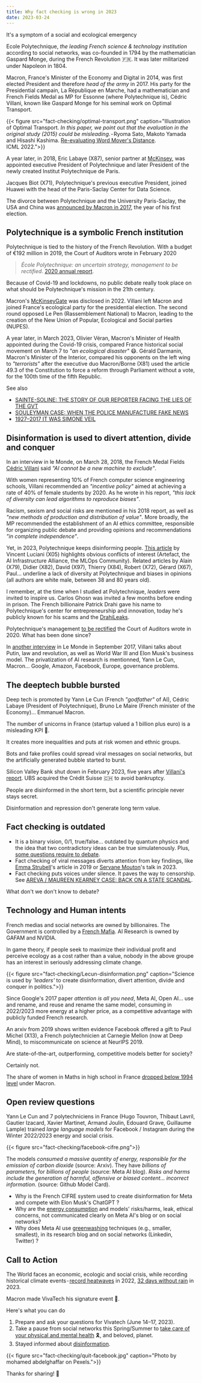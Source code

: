 ```yaml
---
title: Why fact checking is wrong in 2023
date: 2023-03-24
---
```


It's a symptom of a social and ecological emergency

<!--more-->

Ecole Polytechnique, <i>the leading French science & technology institution</i> according to social networks, was co-founded in 1794 by the mathematician Gaspard Monge, during the French Revolution 🇫🇷. It was later militarized under Napoleon in 1804.

Macron, France's Minister of the Economy and Digital in 2014, was first elected President and therefore <i>head of the army</i> in 2017. His party for the Presidential campain, La République en Marche, had a mathematician and French Fields Medal as MP for Essonne (where Polytechnique is), Cédric Villani, known like Gaspard Monge for his seminal work on Optimal Transport.

{{< figure src="fact-checking/optimal-transport.png" caption="Illustration of Optimal Transport. <i>In this paper, we point out that the evaluation in the original study (2015) could be misleading</i>. - Ryoma Sato, Makoto Yamada and Hisashi Kashima. [Re-evaluating Word Mover's Distance](https://proceedings.mlr.press/v162/sato22b.html). ICML 2022.">}}

A year later, in 2018, Eric Labaye (X87), senior partner at [McKinsey](https://www.bpifrance.fr/nos-actualites/rencontres-economiques-daix-en-provence-un-regard-sur-le-monde-demain), was appointed executive President of Polytechnique and later President of the newly created Institut Polytechnique de Paris.

Jacques Biot (X71), Polytechnique's previous executive President, joined Huawei with the head of the Paris-Saclay Center for Data Science.

The divorce between Polytechnique and the University Paris-Saclay, the USA and China was [announced by Macron in 2017](https://www.lemonde.fr/campus/article/2017/10/25/emmanuel-macron-met-fin-au-projet-de-pole-universitaire-et-scientifique-unique-a-saclay_5205975_4401467.html), the year of his first election.

## Polytechnique is a symbolic French institution

Polytechnique is tied to the history of the French Revolution. With a budget of €192 million in 2019, the Court of Auditors wrote in February 2020

> <i>École Polytechnique: an uncertain strategy, management to be rectified</i>. [2020 annual report](https://www.ccomptes.fr/system/files/2020-02/20200225-12-TomeI-ecole-polytechnique.pdf).

Because of Covid-19 and lockdowns, no public debate really took place on what should be Polytechnique's mission in the 21th century.

Macron's [McKinseyGate](https://www.youtube.com/watch?v=4ciN_0BNOzQ&ab_channel=BLAST%2CLesouffledel%27info) was disclosed in 2022. Villani left Macron and joined France's ecological party for the presidential election. The second round opposed Le Pen (Rassemblement National) to Macron, leading to the creation of the New Union of Popular, Ecological and Social parties (NUPES).

A year later, in March 2023, Olivier Véran, Macron's Minister of Health appointed during the Covid-19 crisis, compared France historical social movement on March 7 to <i>"an ecological disaster"</i> 😷. Gérald Darmanin, Macron's Minister of the Interior, compared his opponents on the left wing to <i>"terrorists"</i> after the executive duo Macron/Borne (X81) used the article 49.3 of the Constitution to force a reform through Parliament without a vote, for the 100th time of the fifth Republic.

See also
- [SAINTE-SOLINE: THE STORY OF OUR REPORTER FACING THE LIES OF THE GVT](https://www.youtube.com/watch?v=87iB6gnttAw&ab_channel=BLAST%2CLesouffledel%27info)
- [SOULEYMAN CASE: WHEN THE POLICE MANUFACTURE FAKE NEWS](https://www.blast-info.fr/emissions/2023/affaire-soulayman-quand-la-police-fabrique-des-fakenews-SwPBTKE_QwC25ceno1bdww)
- [1927–2017 IT WAS SIMONE VEIL](https://www.gouvernement.fr/1927-2017-c-etait-simone-veil)

## Disinformation is used to divert attention, divide and conquer

In an interview in le Monde, on March 28, 2018, the French Medal Fields [Cédric Villani](https://www.mtpcours.fr/en/c/desinformation/rapport-villani/) said <i>"AI cannot be a new machine to exclude"</i>.

With women representing 10% of French computer science engineering schools, Villani recommended an <i>"incentive policy"</i> aimed at achieving a rate of 40% of female students by 2020. As he wrote in his report, <i>"this lack of diversity can lead algorithms to reproduce biases"</i>.

Racism, sexism and social risks are mentioned in his 2018 report, as well as <i>"new methods of production and distribution of value"</i>. More broadly, the MP recommended the establishment of an AI ethics committee, responsible for organizing public debate and providing opinions and recommendations <i>"in complete independence"</i>. 

Yet, in 2023, Polytechnique keeps disinforming people. [This article](https://www.lajauneetlarouge.com/ia-de-confiance-enjeux-et-solutions-pour-un-traitement-ethique-des-donnees/) by Vincent Luciani (X05) highlights obvious conflicts of interest (Artefact, the AI Infrastructure Alliance, the MLOps Community). Related articles by Alain (X79), Didier (X82), David (X97), Thierry (X84), Robert (X72), Gérard (X67), Paul... underline a lack of diversity at Polytechnique and biases in opinions (all authors are white male, between 38 and 80 years old). 

I remember, at the time when I studied at Polytechnique, <i>leaders</i> were invited to inspire us. Carlos Ghosn was invited a few months before ending in prison. The French billionaire Patrick Drahi gave his name to Polytechnique's center for entrepreneurship and innovation, today he's publicly known for his scams and the [DrahiLeaks](https://www.blast-info.fr/articles/2023/drahileaks-la-methode-de-patrick-drahi-pour-devenir-riche-P5NfCE1qRt6QgwnJRKpMtA).

Polytechnique's management [to be rectified](https://www.ccomptes.fr/system/files/2020-02/20200225-12-TomeI-ecole-polytechnique.pdf) the Court of Auditors wrote in 2020. What has been done since?

In [another interview](https://www.mtpcours.fr/en/c/desinformation/rapport-villani/#excerpts-from-ai-is-everyones-businesshttpswwwlemondefrpixelsarticle20170909cedric-villani-l-intelligence-artificielle-est-l-affaire-de-tout-le-monde_5183163_4408996html) in Le Monde in September 2017, Villani talks about Putin, law and revolution, as well as World War III and Elon Musk's business model. The privatization of AI research is mentionned, Yann Le Cun, Macron… Google, Amazon, Facebook, Europe, governance problems.

## The deeptech bubble bursted

Deep tech is promoted by Yann Le Cun (French <i>"godfather"</i> of AI), Cédric Labaye (President of Polytechnique), Bruno Le Maire (French minister of the Economy)… Emmanuel Macron.

The number of unicorns in France (startup valued a 1 billion plus euro) is a misleading KPI 🦄.

It creates more inequalities and puts at risk women and ethnic groups.

Bots and fake profiles could spread viral messages on social networks, but the artificially generated bubble started to burst. 

Silicon Valley Bank shut down in February 2023, five years after [Villani's report](https://www.mtpcours.fr/en/c/desinformation/rapport-villani/). UBS acquired the Crédit Suisse 🇨🇭 to avoid bankruptcy.

People are disinformed in the short term, but a scientific principle never stays secret.

Disinformation and repression don't generate long term value.

## Fact checking is outdated

- It is a binary vision, 0/1, true/false... outdated by quantum physics and the idea that two contradictory ideas can be true simulatenously. Plus, [some questions require to debate](https://www.blast-info.fr/articles/2023/sommes-nous-toujours-en-democratie-AwJ1_TmlTM-ONwHybrhuqQ). 
- Fact checking of viral messages diverts attention from key findings, like [Emma Strubell](https://www.mtpcours.fr/c/desinformation/emma-strubell/)'s article in 2019 or [Servane Mouton](https://www.youtube.com/watch?v=OUZpHO9JXbE&ab_channel=ComprendreetAgir)'s talk in 2023.
- Fact checking puts voices under silence. It paves the way to censorship. See [AREVA / MAUREEN KEARNEY CASE: BACK ON A STATE SCANDAL](https://www.youtube.com/watch?v=kRyriD9iLZY&ab_channel=BLAST%2CLesouffledel%27info).

What don't we don't know to debate?

## Technology and Human intents

French medias and social networks are owned by billionaires. The Government is controlled by a [French Mafia](https://www.youtube.com/watch?v=EveWWX3fB2M&ab_channel=BLAST%2CLesouffledel%27info). AI Research is owned by GAFAM and NVIDIA.

In game theory, if people seek to maximize their individual profit and perceive ecology as a cost rather than a value, nobody in the above groupe has an interest in seriously addressing  climate change.

{{< figure src="fact-checking/Lecun-disinformation.png" caption="Science is used by <i>'leaders'</i> to create disinformation, divert attention, divide and conquer in politics.">}}

Since Google's 2017 paper <i>attention is all you need</i>, Meta AI, Open AI… use and rename, and reuse and rename the same model, consuming in 2022/2023 more energy at a higher price, as a competitive advantage with publicly funded French research.

An arxiv from 2019 shows written evidence Facebook offered a gift to Paul Michel (X13), a French polytechnicien at Carnegie Mellon (now at Deep Mind), to miscommunicate on science at NeurIPS 2019.

Are state-of-the-art, outperforming, competitive models better for society? 

Certainly not.

The share of women in Maths in high school in France [dropped below 1994 level](https://www.letudiant.fr/lycee/infographies-comment-la-reforme-du-lycee-penalise-les-filles.html) under Macron.

## Open review questions

Yann Le Cun and 7 polytechniciens in France (Hugo Touvron, Thibaut Lavril, Gautier Izacard, Xavier Martinet, Armand Joulin, Edouard Grave, Guillaume Lample) trained <i>large language models</i> for Facebook / Instagram during the Winter 2022/2023 energy and social crisis. 

{{< figure src="fact-checking/facebook-cifre.png">}}

The models <i>consumed a massive quantity of energy, responsible for the emission of carbon dioxide</i> (source: Arxiv). They have <i>billions of parameters</i>, for <i>billions of people</i> (source: Meta AI blog). <i>Risks and harms include the generation of harmful, offensive or biased content… incorrect information</i>. (source: Github Model Card).

- Why is the French CIFRE system used to create disinformation for Meta and compete with Elon Musk's ChatGPT ?
- Why are the [energy consumption](https://www.mtpcours.fr/en/c/desinformation/emma-strubell/) and models' risks/harms, leak, ethical concerns, not communicated clearly on Meta AI's blog or on social networks?
- Why does Meta AI use [greenwashing](https://www.mtpcours.fr/en/c/desinformation/greenwashing/) techniques (e.g., smaller, smallest), in its research blog and on social networks (Linkedin, Twitter) ? 

## Call to Action

The World faces an economic, ecologic and social crisis, while recording historical climate events - [record heatwaves](https://meteofrance.com/actualites-et-dossiers/actualites/2022-annee-la-plus-chaude-en-france) in 2022, [32 days without rain](https://meteofrance.com/actualites-et-dossiers/actualites/climat/secheresse-32-jours-sans-pluie-en-france-record-battu) in 2023.

Macron made VivaTech his signature event 🦄.

Here's what you can do

1. Prepare and ask your questions for Vivatech (June 14–17, 2023).
2. Take a pause from social networks this Spring/Summer to [take care of your physical and mental health](https://www.mtpcours.fr/en/c/desinformation/pratique/) 🎗️, and beloved, planet.
3. Stayed informed about [disinformation](https://www.mtpcours.fr/en/c/desinformation/).

{{< figure src="fact-checking/quit-facebook.jpg" caption="Photo by mohamed abdelghaffar on Pexels.">}}

Thanks for sharing! 🌸